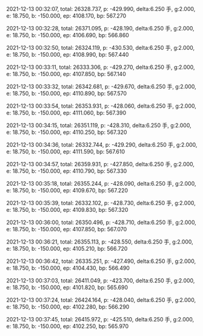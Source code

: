 2021-12-13 00:32:07, total: 26328.737, p: -429.990, delta:6.250 手, g:2.000, e: 18.750, b: -150.000, ep: 4108.170, bp: 567.270

2021-12-13 00:32:28, total: 26371.095, p: -428.190, delta:6.250 手, g:2.000, e: 18.750, b: -150.000, ep: 4106.690, bp: 566.860

2021-12-13 00:32:50, total: 26324.119, p: -430.530, delta:6.250 手, g:2.000, e: 18.750, b: -150.000, ep: 4108.990, bp: 567.440

2021-12-13 00:33:11, total: 26333.306, p: -429.270, delta:6.250 手, g:2.000, e: 18.750, b: -150.000, ep: 4107.850, bp: 567.140

2021-12-13 00:33:32, total: 26342.681, p: -429.670, delta:6.250 手, g:2.000, e: 18.750, b: -150.000, ep: 4110.890, bp: 567.570

2021-12-13 00:33:54, total: 26353.931, p: -428.060, delta:6.250 手, g:2.000, e: 18.750, b: -150.000, ep: 4111.060, bp: 567.390

2021-12-13 00:34:15, total: 26351.119, p: -428.310, delta:6.250 手, g:2.000, e: 18.750, b: -150.000, ep: 4110.250, bp: 567.320

2021-12-13 00:34:36, total: 26332.744, p: -429.290, delta:6.250 手, g:2.000, e: 18.750, b: -150.000, ep: 4111.590, bp: 567.610

2021-12-13 00:34:57, total: 26359.931, p: -427.850, delta:6.250 手, g:2.000, e: 18.750, b: -150.000, ep: 4110.790, bp: 567.330

2021-12-13 00:35:18, total: 26355.244, p: -428.090, delta:6.250 手, g:2.000, e: 18.750, b: -150.000, ep: 4109.670, bp: 567.220

2021-12-13 00:35:39, total: 26332.102, p: -428.730, delta:6.250 手, g:2.000, e: 18.750, b: -150.000, ep: 4109.830, bp: 567.320

2021-12-13 00:36:00, total: 26350.496, p: -428.710, delta:6.250 手, g:2.000, e: 18.750, b: -150.000, ep: 4107.850, bp: 567.070

2021-12-13 00:36:21, total: 26355.113, p: -428.550, delta:6.250 手, g:2.000, e: 18.750, b: -150.000, ep: 4105.210, bp: 566.720

2021-12-13 00:36:42, total: 26335.251, p: -427.490, delta:6.250 手, g:2.000, e: 18.750, b: -150.000, ep: 4104.430, bp: 566.490

2021-12-13 00:37:03, total: 26411.049, p: -423.700, delta:6.250 手, g:2.000, e: 18.750, b: -150.000, ep: 4101.820, bp: 565.690

2021-12-13 00:37:24, total: 26424.164, p: -428.040, delta:6.250 手, g:2.000, e: 18.750, b: -150.000, ep: 4102.280, bp: 566.290

2021-12-13 00:37:45, total: 26415.972, p: -425.510, delta:6.250 手, g:2.000, e: 18.750, b: -150.000, ep: 4102.250, bp: 565.970